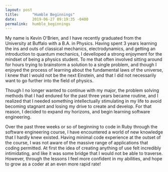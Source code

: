 ```yaml
---
layout: post
title:      "Humble Beginnings"
date:       2019-06-27 09:19:35 -0400
permalink:  humble_beginnings
---
```


My name is Kevin O'Brien, and I have recently graduated from the University at Buffalo with a B.A. in Physics. Having spent 3 years learning the ins and outs of classical mechanics, electrodynamics, and getting an introduction to quantum mechanics, I develloped a strong enjoyment for the mindset of being a physics student. To me that often involved sitting around for hours trying to brainstorm a solution to a single problem, and though I enjoyed the process of learning about the fundamental laws of the universe, I knew that I would not be the next Einstein, and that I did not necessarily want to go further into the field of physics. 

Though I no longer wanted to continue with my major, the problem solving methods that I had endured for the past three years became routine, and I realized that I needed something intellectually stimulating in my life to avoid becoming stagnant and losing my drive to create and develop. For that reason, I decided to expand my horizons, and begin learning software engineering.

Over the past three weeks or so of beginning to code in Ruby through the software engineering course, I have encountered a world of new knowledge that I hardly knew existed. Having minimal code experience at the outset of the course, I was not aware of the massive range of applications that coding permitted. At first the idea of creating anything of use felt incredibly intimidating, and like it was some bridge that I would not be able to traverse. However, through the lessons I feel more confident in my abilities, and hope to grow as a coder at an even more rapid rate!

